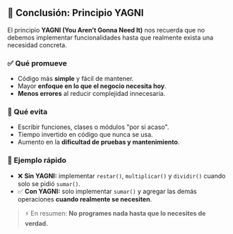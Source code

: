 ## 📝 Conclusión: Principio YAGNI

El principio **YAGNI (You Aren’t Gonna Need It)** nos recuerda que no debemos implementar funcionalidades hasta que realmente exista una necesidad concreta.  

### ✅ Qué promueve
- Código más **simple** y fácil de mantener.
- Mayor **enfoque en lo que el negocio necesita hoy**.
- **Menos errores** al reducir complejidad innecesaria.

### 🚫 Qué evita
- Escribir funciones, clases o módulos "por si acaso".
- Tiempo invertido en código que nunca se usa.
- Aumento en la **dificultad de pruebas y mantenimiento**.

### 📌 Ejemplo rápido
- ❌ **Sin YAGNI:** implementar `restar()`, `multiplicar()` y `dividir()` cuando solo se pidió `sumar()`.  
- ✅ **Con YAGNI:** solo implementar `sumar()` y agregar las demás operaciones **cuando realmente se necesiten**.

> ⚡ En resumen: **No programes nada hasta que lo necesites de verdad.**
